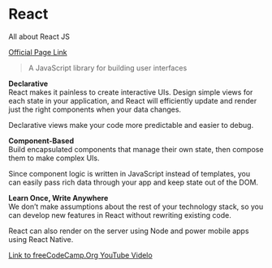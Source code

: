 # React
All about React JS

[Official Page Link](https://reactjs.org/)<br>
>A JavaScript library for building user interfaces

**Declarative**<br>
React makes it painless to create interactive UIs. Design simple views for each state in your application, and React will efficiently update and render just the right components when your data changes.

Declarative views make your code more predictable and easier to debug.

**Component-Based**<br>
Build encapsulated components that manage their own state, then compose them to make complex UIs.

Since component logic is written in JavaScript instead of templates, you can easily pass rich data through your app and keep state out of the DOM.

**Learn Once, Write Anywhere**<br>
We don’t make assumptions about the rest of your technology stack, so you can develop new features in React without rewriting existing code.

React can also render on the server using Node and power mobile apps using React Native.<br>

[Link to freeCodeCamp.Org YouTube Videlo](https://www.youtube.com/watch?v=DLX62G4lc44)
